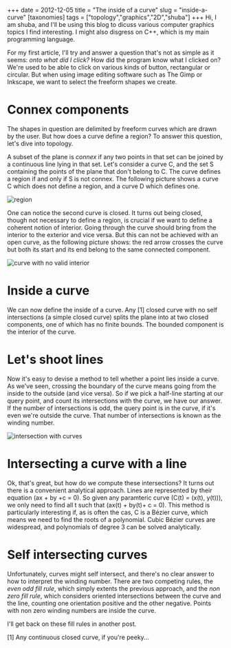 +++
date = 2012-12-05
title = "The inside of a curve"
slug = "inside-a-curve"
[taxonomies]
tags = ["topology","graphics","2D","shuba"]
+++
Hi, I am shuba, and I'll be using this blog to dicuss various computer graphics topics I find interesting. I might also disgress on C++, which is my main programming language.

For my first article, I'll try and answer a question that's not as simple as it seems: *onto what did I click?* How did the program know what I clicked on? We're used to be able to click on various kinds of button, rectangular or circular. But when using image editing software such as The Gimp or Inkscape, we want to select the freeform shapes we create.

<!-- more -->

Connex components
=================

The shapes in question are delimited by freeform curves which are drawn by the user. But how does a curve define a region? To answer this question, let's dive into topology.

A subset of the plane is *connex* if any two points in that set can be joined by a continuous line lying in that set. Let's consider a curve C, and the set S containing the points of the plane that don't belong to C. The curve defines a region if and only if S is not connex. The following picture shows a curve C which does not define a region, and a curve D which defines one.

![region](../images/curve_region.png)

One can notice the second curve is closed. It turns out being closed, though not necessary to define a region, is crucial if we want to define a coherent notion of interior. Going through the curve should bring from the interior to the exterior and vice versa. But this can not be achieved with an open curve, as the following picture shows: the red arrow crosses the curve but both its start and its end belong to the same connected component.

![curve with no valid interior](../images/curve_no_valid_interior.png)

Inside a curve
==============

We can now define the inside of a curve. Any [1] closed curve with no self intersections (a simple closed curve) splits the plane into at two closed components, one of which has no finite bounds. The bounded component is the interior of the curve.

Let's shoot lines
=================

Now it's easy to devise a method to tell whether a point lies inside a curve. As we've seen, crossing the boundary of the curve means going from the inside to the outside (and vice versa). So if we pick a half-line starting at our query point, and count its intersections with the curve, we have our answer. If the number of intersections is odd, the query point is in the curve, if it's even we're outside the curve. That number of intersections is known as the winding number.

![intersection with curves](../images/curve_line_intersections.png)

Intersecting a curve with a line
================================

Ok, that's great, but how do we compute these intersections? It turns out there is a convenient analytical approach. Lines are represented by their equation \(ax + by +c = 0\). So given any paramteric curve \(C(t) = (x(t), y(t))\), we only need to find all t such that \(ax(t) + by(t)+ c = 0\). This method is particularly interesting if, as is often the cas, C is a Bézier curve, which means we need to find the roots of a polynomial. Cubic Bézier curves are widespread, and polynomials of degree 3 can be solved analytically.

Self intersecting curves
========================

Unfortunately, curves might self intersect, and there's no clear answer to how to interpret the winding number. There are two competing rules, the *even odd fill rule*, which simply extents the previous approach, and the *non zero fill rule*, which considers oriented intersections between the curve and the line, counting one orientation positive and the other negative. Points with non zero winding numbers are inside the curve.

I'll get back on these fill rules in another post.

[1] Any continuous closed curve, if you're peeky...
